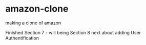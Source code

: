 # amazon-clone
making a clone of amazon

Finished Section 7 - will being Section 8 next about adding User Authentification 

